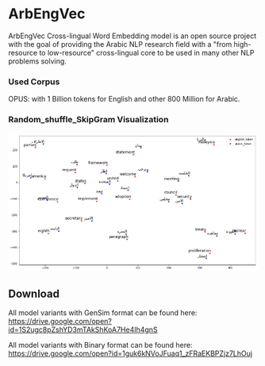 # ArbEngVec 

ArbEngVec Cross-lingual Word Embedding model is an open source project with the goal of providing the Arabic NLP research field
with a "from high-resource to low-resource" cross-lingual core to be used in many other NLP problems solving.

### Used Corpus

OPUS: with 1 Billion tokens for English and other 800 Million for Arabic.

### Random_shuffle_SkipGram Visualization

![alt text](https://raw.githubusercontent.com/RnonymousTrain/ArbEngVec/master/random_skip_plot.png)

## Download 

All model variants with GenSim format can be found here: 
https://drive.google.com/open?id=1S2ugc8pZshYD3mTAkShKoA7He4Ih4gnS


All model variants with Binary format can be found here:
https://drive.google.com/open?id=1guk6kNVoJFuaq1_zFRaEKBPZjz7LhOuj
